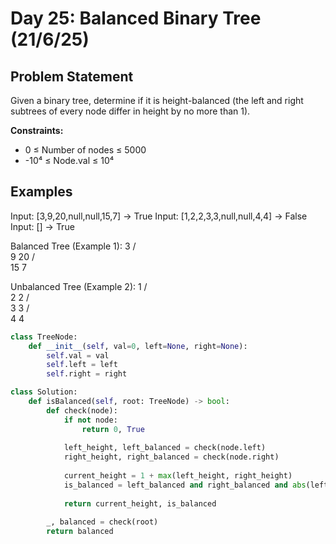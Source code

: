 # Day 25: Balanced Binary Tree (21/6/25)

## Problem Statement
Given a binary tree, determine if it is height-balanced (the left and right subtrees of every node differ in height by no more than 1).

**Constraints:**
- 0 ≤ Number of nodes ≤ 5000
- -10⁴ ≤ Node.val ≤ 10⁴

## Examples

Input: [3,9,20,null,null,15,7] → True
Input: [1,2,2,3,3,null,null,4,4] → False
Input: [] → True


Balanced Tree (Example 1):
        3
       / \
      9  20
        /  \
       15   7

Unbalanced Tree (Example 2):
        1
       / \
      2   2
     / \
    3   3
   / \
  4   4

```python
class TreeNode:
    def __init__(self, val=0, left=None, right=None):
        self.val = val
        self.left = left
        self.right = right

class Solution:
    def isBalanced(self, root: TreeNode) -> bool:
        def check(node):
            if not node:
                return 0, True
            
            left_height, left_balanced = check(node.left)
            right_height, right_balanced = check(node.right)
            
            current_height = 1 + max(left_height, right_height)
            is_balanced = left_balanced and right_balanced and abs(left_height - right_height) <= 1
            
            return current_height, is_balanced
        
        _, balanced = check(root)
        return balanced
